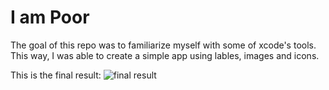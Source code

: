 # I am Poor

The goal of this repo was to familiarize myself with some of xcode's tools. This way, I was able to create a simple app using lables, images and icons.

This is the final result:
![final result](https://i.imgur.com/TKBkmzT.png)
